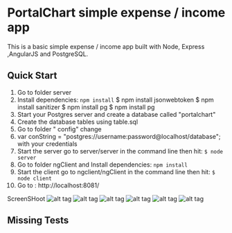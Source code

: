  #  PortalChart simple expense / income app


 This is a basic simple expense / income app  built with Node, Express ,AngularJS and PostgreSQL.


 ## Quick Start
 1. Go to folder server
 2. Install dependencies: `npm install`
  $ npm install jsonwebtoken
  $ npm install sanitizer
  $ npm install pg 
  $ npm install pg
 3. Start your Postgres server and create a database called "portalchart"
 4. Create the database tables using table.sql 
 6. Go to folder " config" change 
 7. var conString = "postgres://username:password@localhost/database"; with your credentials
 5. Start the server go to server/server in the command line then hit: `$ node server`
 6. Go to folder ngClient and Install dependencies: `npm install`
 6. Start the client go to ngclient/ngClient in the command line then hit: `$ node client`
 7. Go to : http://localhost:8081/

ScreenSHoot
![alt tag](https://github.com/rogergui3000/income-expense-app/master/login.png)
![alt tag](https://github.com/rogergui3000/income-expense-app/master/register.png)
![alt tag](https://github.com/rogergui3000/income-expense-app/master/account.png)
![alt tag](https://github.com/rogergui3000/income-expense-app/master/Cathegory.png)
![alt tag](https://github.com/rogergui3000/income-expense-app/master/Transaction.png)
![alt tag](https://github.com/rogergui3000/income-expense-app/master/income.png)


 ## Missing Tests
